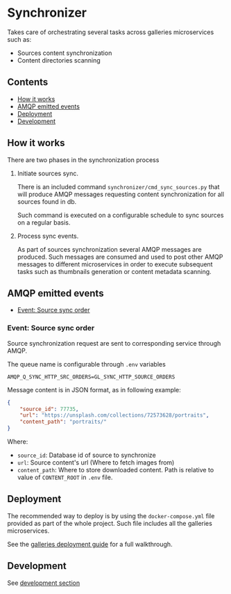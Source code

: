 # Synchronizer
Takes care of orchestrating several tasks across galleries microservices
such as:
- Sources content synchronization
- Content directories scanning

## Contents
- [How it works](#how-it-works)
- [AMQP emitted events](#amqp-emitted-events)
- [Deployment](#deployment)
- [Development](#development)

## How it works
There are two phases in the synchronization process

1. Initiate sources sync.

   There is an included command `synchronizer/cmd_sync_sources.py` that will
   produce AMQP messages requesting content synchronization for all sources
   found in db.

   Such command is executed on a configurable schedule to sync sources on a
   regular basis.

2. Process sync events.

   As part of sources synchronization several AMQP messages are produced. Such
   messages are consumed and used to post other AMQP messages to different
   microservices in order to execute subsequent tasks such as thumbnails
   generation or content metadata scanning.

## AMQP emitted events

- [Event: Source sync order](#event-source-sync-order)

### Event: Source sync order
Source synchronization request are sent to corresponding service through AMQP.

The queue name is configurable through `.env` variables
```shell
AMQP_Q_SYNC_HTTP_SRC_ORDERS=GL_SYNC_HTTP_SOURCE_ORDERS
```

Message content is in JSON format, as in following example:
```json
{
    "source_id": 77735,
    "url": "https://unsplash.com/collections/72573628/portraits",
    "content_path": "portraits/"
}
```

Where:
- `source_id`: Database id of source to synchronize
- `url`: Source content's url (Where to fetch images from)
- `content_path`: Where to store downloaded content. Path is relative to value
   of `CONTENT_ROOT` in `.env` file.

## Deployment
The recommended way to deploy is by using the `docker-compose.yml` file
provided as part of the whole project. Such file includes all the galleries
microservices.

See the [galleries deployment guide](../../README.md#synchronizer)
for a full walkthrough.

## Development

See [development section](./DEVELOPMENT.md)
